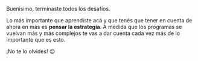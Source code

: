 Buenísimo, terminaste todos los desafíos.

Lo más importante que aprendiste acá y que tenés que tener en cuenta de ahora en más es **pensar la estrategia**. A medida que los programas se vuelvan más y más complejos te vas a dar cuenta cada vez más de lo importante que es esto. 

¡No te lo olvides! :wink: